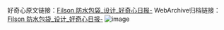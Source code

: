 好奇心原文链接：[Filson 防水包袋_设计_好奇心日报-](https://www.qdaily.com/articles/9507.html)
WebArchive归档链接：[Filson 防水包袋_设计_好奇心日报-](http://web.archive.org/web/20190623154406/https://www.qdaily.com/articles/9507.html)
![image](http://ww3.sinaimg.cn/large/007d5XDply1g3vffx7rqxj30u0359qpf)